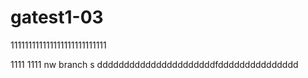 # gatest1-03
111111111111111111111111111

1111
1111
 nw branch
s
ddddddddddddddddddddddfddddddddddddddd
